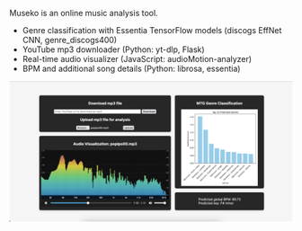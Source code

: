 Museko is an online music analysis tool. 

- Genre classification with Essentia TensorFlow models (discogs EffNet CNN, genre_discogs400)
- YouTube mp3 downloader (Python: yt-dlp, Flask)
- Real-time audio visualizer (JavaScript: audioMotion-analyzer)
- BPM and additional song details (Python: librosa, essentia)

![Early website UI](demo/demo_0.png)